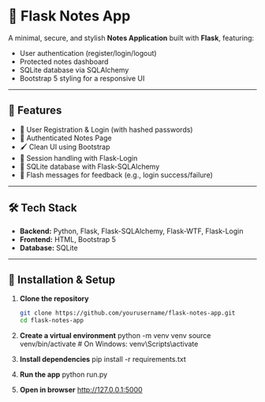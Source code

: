 # 📝 Flask Notes App

A minimal, secure, and stylish **Notes Application** built with **Flask**, featuring:
- User authentication (register/login/logout)
- Protected notes dashboard
- SQLite database via SQLAlchemy
- Bootstrap 5 styling for a responsive UI

---

## 🚀 Features

- 🔐 User Registration & Login (with hashed passwords)
- 📄 Authenticated Notes Page
- 🖌️ Clean UI using Bootstrap
- 🧠 Session handling with Flask-Login
- 💾 SQLite database with Flask-SQLAlchemy
- 💬 Flash messages for feedback (e.g., login success/failure)

---

## 🛠️ Tech Stack

- **Backend:** Python, Flask, Flask-SQLAlchemy, Flask-WTF, Flask-Login
- **Frontend:** HTML, Bootstrap 5
- **Database:** SQLite

---

## 🚧 Installation & Setup

1. **Clone the repository**
   ```bash
   git clone https://github.com/yourusername/flask-notes-app.git
   cd flask-notes-app

2. **Create a virtual environment**
    python -m venv venv
    source venv/bin/activate  # On Windows: venv\Scripts\activate

3. **Install dependencies**
    pip install -r requirements.txt

4. **Run the app**
    python run.py

5. **Open in browser**
    http://127.0.0.1:5000





